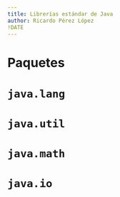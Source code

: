 ```yaml
---
title: Librerías estándar de Java
author: Ricardo Pérez López
!DATE
---
```


# Paquetes

# `java.lang`

# `java.util`

# `java.math`

# `java.io`


